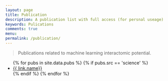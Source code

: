 ```yaml
---
layout: page
title: Publication
description: A publication list with full access (for persnal useage)
keywords: Pulications
comments: true
menu: 
permalink: /publication/
---
```


> Publications related to machine learning interactomic potential.

<ul>
{% for pubs in site.data.pubs %}
  {% if pubs.src == 'science' %}
  <li><a href="{{ link.url }}" target="_blank">{{ link.name}}</a></li>
  {% endif %}
{% endfor %}
</ul>